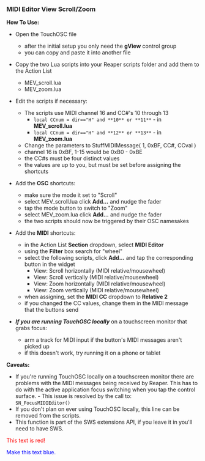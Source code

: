 ### MIDI Editor View Scroll/Zoom
**How To Use:**  
- Open the TouchOSC file
	- after the initial setup you only need the **gView** control group
	- you can copy and paste it into another file
- Copy the two Lua scripts into your Reaper scripts folder and add them to the Action List
	- MEV_scroll.lua
	- MEV_zoom.lua
- Edit the scripts if necessary:
	- The scripts use MIDI channel 16 and CC#'s 10 through 13
		- `local CCnum = dir=="H" and **10** or **11**` - in **MEV_scroll.lua**
		- `local CCnum = dir=="H" and **12** or **13**` - in **MEV_zoom.lua**
	- Change the parameters to StuffMIDIMessage( 1, 0xBF, CC#, CCval )
	- channel 16 is 0xBF, 1-15 would be 0xB0 - 0xBE
	- the CC#s must be four distinct values
	- the values are up to you, but must be set before assigning the shortcuts

- Add the **OSC** shortcuts:
	- make sure the mode it set to "Scroll"
	- select MEV_scroll.lua click **Add...** and nudge the fader
	- tap the mode button to switch to "Zoom"
	- select MEV_zoom.lua click **Add...** and nudge the fader
	- the two scripts should now be triggered by their OSC namesakes

- Add the **MIDI** shortcuts:
	- in the Action List **Section** dropdown, select **MIDI Editor**
	- using the **Filter** box search for "wheel"
	- select the following scripts, click **Add...** and tap the corresponding button in the widget
		- View: Scroll horizontally (MIDI relative/mousewheel)
		- View: Scroll vertically (MIDI relative/mousewheel)
		- View: Zoom horizontally (MIDI relative/mousewheel)
		- View: Zoom vertically (MIDI relative/mousewheel)
	- when assigning, set the **MIDI CC** dropdown to **Relative 2**
	- if you changed the CC values, change them in the MIDI message that the buttons send

- ***If you are running TouchOSC locally*** on a touchscreen monitor that grabs focus:
	- arm a track for MIDI input if the button's MIDI messages aren't picked up
	- if this doesn't work, try running it on a phone or tablet

**Caveats:**
  - If you're running TouchOSC locally on a touchscreen monitor there are problems with the MIDI messages being received by Reaper. This has to do with the active application focus switching when you tap the control surface. 	- This issue is resolved by the call to:  
		`SN_FocusMIDIEditor()`
- If you don't plan on ever using TouchOSC locally, this line can be removed from the scripts.
- This function is part of the SWS extensions API, if you leave it in you'll need to have SWS.

<font color="red">This text is red!</font>
<p style="color:blue">Make this text blue.</p>
